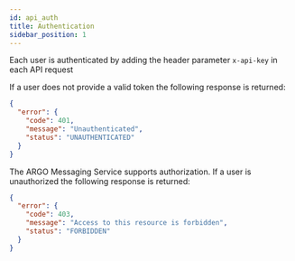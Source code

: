 ```yaml
---
id: api_auth
title: Authentication
sidebar_position: 1
---
```


Each user is authenticated by adding the header parameter `x-api-key` in each API request

If a user does not provide a valid token the following response is returned:

```json
{
  "error": {
    "code": 401,
    "message": "Unauthenticated",
    "status": "UNAUTHENTICATED"
  }
}
```

The ARGO Messaging Service supports authorization. If a user is unauthorized the following response is returned:

```json
{
  "error": {
    "code": 403,
    "message": "Access to this resource is forbidden",
    "status": "FORBIDDEN"
  }
}
```
